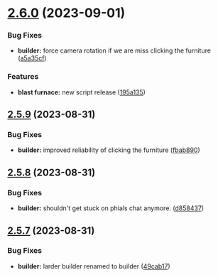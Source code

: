 # [2.6.0](https://github.com/Torwent/wasp-free/compare/v2.5.10...v2.6.0) (2023-09-01)


### Bug Fixes

* **builder:** force camera rotation if we are miss clicking the furniture ([a5a35cf](https://github.com/Torwent/wasp-free/commit/a5a35cf3430521f7d496bfff9fcb49d5b4d20076))


### Features

* **blast furnace:** new script release ([195a135](https://github.com/Torwent/wasp-free/commit/195a135b686c798271f1e57b8e1df1775264cf6c))



## [2.5.9](https://github.com/Torwent/wasp-free/compare/v2.5.8...v2.5.9) (2023-08-31)


### Bug Fixes

* **builder:** improved reliability of clicking the furniture ([fbab890](https://github.com/Torwent/wasp-free/commit/fbab890f96f95b3649b51e020184095418f957ae))



## [2.5.8](https://github.com/Torwent/wasp-free/compare/v2.5.7...v2.5.8) (2023-08-31)


### Bug Fixes

* **builder:** shouldn't get stuck on phials chat anymore. ([d858437](https://github.com/Torwent/wasp-free/commit/d858437a21ba492ed04398be7abd2965210f2f3e))



## [2.5.7](https://github.com/Torwent/wasp-free/compare/v2.5.6...v2.5.7) (2023-08-31)


### Bug Fixes

* **builder:** larder builder renamed to builder ([49cab17](https://github.com/Torwent/wasp-free/commit/49cab17d91234ef35794ca0984c87802d23d3097))



